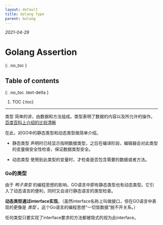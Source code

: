 ```yaml
---
layout: default
title: Golang Type
parent: Golang
---
```


*2021-04-29*
# Golang Assertion
{: .no_toc }

## Table of contents
{: .no_toc .text-delta }

1. TOC
{:toc}

---

类型 简单的讲，由数据和方法组成。类型表明了数据的内容以及所允许的操作。[百度百科上介绍的比较清晰](https://baike.baidu.com/item/%E7%B1%BB%E5%9E%8B/5799843)

在此，对GO中的静态类型和动态类型做简单介绍。

- 静态类型
声明时已经显示指明数据类型，之后在编译阶段，编辑器会对此类型的变量做安全性检查，保证数据类型安全。

- 动态类型
使用到此类型的变量时，才检查是否包含需要的数据或者方法。

### Go的类型
由于 _鸭子类型_ 的编程思想的影响，GO语言中即有静态类型也有动态类型。它引入了动态语言的便利，同时又会进行静态语言的类型检查。

__动态类型通过interface实现__。（虽然interface名称上叫做接口，但在GO语言中表现的更像是 _类型_ 。这个Go语言的编程思想“一切皆数据”脱不开关系。）

任何类型只要实现了interface要求的方法都被隐式的视为此interface。